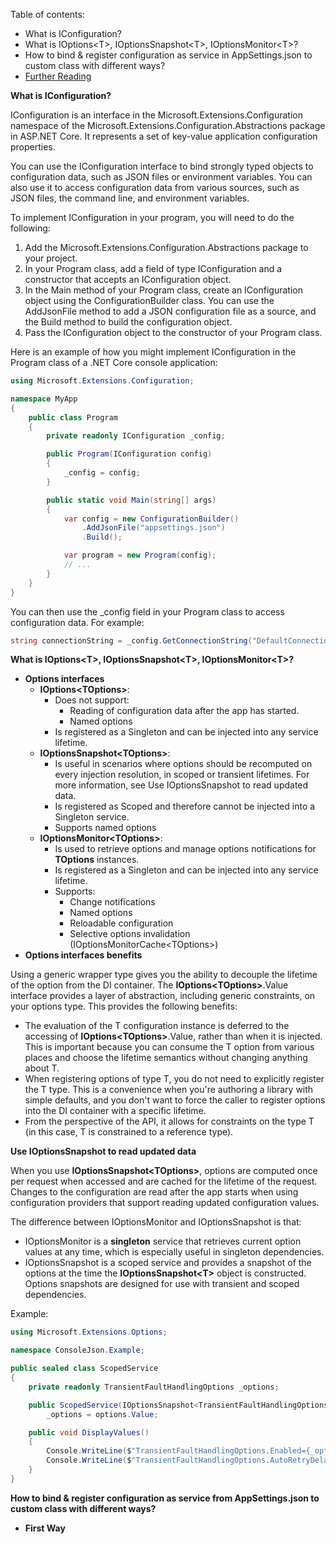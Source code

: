 Table of contents:
- What is IConfiguration?
- What is IOptions\<T>, IOptionsSnapshot\<T>, IOptionsMonitor\<T>?
- How to bind & register configuration as service in AppSettings.json to custom class with different ways?
- [Further Reading](https://learn.microsoft.com/en-us/dotnet/core/extensions/options)

**What is IConfiguration?**

IConfiguration is an interface in the Microsoft.Extensions.Configuration namespace of the Microsoft.Extensions.Configuration.Abstractions package in ASP.NET Core. It represents a set of key-value application configuration properties.

You can use the IConfiguration interface to bind strongly typed objects to configuration data, such as JSON files or environment variables. You can also use it to access configuration data from various sources, such as JSON files, the command line, and environment variables.

To implement IConfiguration in your program, you will need to do the following:

1. Add the Microsoft.Extensions.Configuration.Abstractions package to your project.
2. In your Program class, add a field of type IConfiguration and a constructor that accepts an IConfiguration object.
3. In the Main method of your Program class, create an IConfiguration object using the ConfigurationBuilder class. You can use the AddJsonFile method to add a JSON configuration file as a source, and the Build method to build the configuration object.
4. Pass the IConfiguration object to the constructor of your Program class.

Here is an example of how you might implement IConfiguration in the Program class of a .NET Core console application:

```csharp
using Microsoft.Extensions.Configuration;

namespace MyApp
{
    public class Program
    {
        private readonly IConfiguration _config;

        public Program(IConfiguration config)
        {
            _config = config;
        }

        public static void Main(string[] args)
        {
            var config = new ConfigurationBuilder()
                .AddJsonFile("appsettings.json")
                .Build();

            var program = new Program(config);
            // ...
        }
    }
}
```
You can then use the _config field in your Program class to access configuration data. For example:
```csharp
string connectionString = _config.GetConnectionString("DefaultConnection");
```

**What is IOptions\<T>, IOptionsSnapshot\<T>, IOptionsMonitor\<T>?**

- **Options interfaces**
    - **IOptions\<TOptions>**:
        - Does not support:
            - Reading of configuration data after the app has started.
            - Named options
        - Is registered as a Singleton and can be injected into any service lifetime.
    - **IOptionsSnapshot\<TOptions>**:
        - Is useful in scenarios where options should be recomputed on every injection resolution, in scoped or transient lifetimes. For more information, see Use IOptionsSnapshot to read updated data.
        - Is registered as Scoped and therefore cannot be injected into a Singleton service. 
        - Supports named options
    - **IOptionsMonitor\<TOptions>**:
        - Is used to retrieve options and manage options notifications for **TOptions** instances.
        - Is registered as a Singleton and can be injected into any service lifetime.
        - Supports:
            - Change notifications
            - Named options
            - Reloadable configuration
            - Selective options invalidation (IOptionsMonitorCache\<TOptions>)
- **Options interfaces benefits**

Using a generic wrapper type gives you the ability to decouple the lifetime of the option from the DI container. The **IOptions\<TOptions>**.Value interface provides a layer of abstraction, including generic constraints, on your options type. This provides the following benefits:

- The evaluation of the T configuration instance is deferred to the accessing of **IOptions\<TOptions>**.Value, rather than when it is injected. This is important because you can consume the T option from various places and choose the lifetime semantics without changing anything about T.
- When registering options of type T, you do not need to explicitly register the T type. This is a convenience when you're authoring a library with simple defaults, and you don't want to force the caller to register options into the DI container with a specific lifetime.
- From the perspective of the API, it allows for constraints on the type T (in this case, T is constrained to a reference type).   

**Use IOptionsSnapshot to read updated data**

When you use **IOptionsSnapshot\<TOptions>**, options are computed once per request when accessed and are cached for the lifetime of the request. Changes to the configuration are read after the app starts when using configuration providers that support reading updated configuration values.

The difference between IOptionsMonitor and IOptionsSnapshot is that:
- IOptionsMonitor is a **singleton** service that retrieves current option values at any time, which is especially useful in singleton dependencies.
- IOptionsSnapshot is a scoped service and provides a snapshot of the options at the time the **IOptionsSnapshot\<T>** object is constructed. Options snapshots are designed for use with transient and scoped dependencies.

Example:
```csharp
using Microsoft.Extensions.Options;

namespace ConsoleJson.Example;

public sealed class ScopedService
{
    private readonly TransientFaultHandlingOptions _options;

    public ScopedService(IOptionsSnapshot<TransientFaultHandlingOptions> options) =>
        _options = options.Value;

    public void DisplayValues()
    {
        Console.WriteLine($"TransientFaultHandlingOptions.Enabled={_options.Enabled}");
        Console.WriteLine($"TransientFaultHandlingOptions.AutoRetryDelay={_options.AutoRetryDelay}");
    }
}
```

**How to bind & register configuration as service from AppSettings.json to custom class with different ways?**

- **First Way**